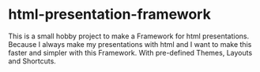 # html-presentation-framework
This is a small hobby project to make a Framework for html presentations. Because I always make my presentations with html and I want to make this faster and simpler with this Framework. With pre-defined Themes, Layouts and Shortcuts.
